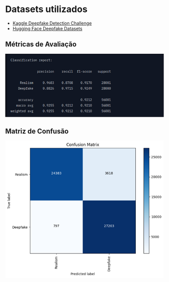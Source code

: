 # Datasets utilizados
* [Kaggle Deepfake Detection Challenge](https://www.kaggle.com/competitions/deepfake-detection-challenge)
* [Hugging Face Deepfake Datasets](https://huggingface.co/datasets?modality=modality:image&sort=trending&search=deepfake)




## Métricas de Avaliação
<p align="center">
    <img src="../images/classification_report.png" alt="Classification Report" width="776"/>
<p>

## Matriz de Confusão
<p align="center">
    <img src="../images/confusion_matrix.png" alt="Matriz de Confusão" width="512"/>
<p>


